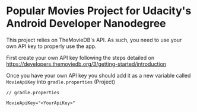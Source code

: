 # Popular Movies Project for Udacity's Android Developer Nanodegree

This project relies on TheMovieDB's API. As such, you need to use your own API key to properly use the app.

First create your own API key following the steps detailed on https://developers.themoviedb.org/3/getting-started/introduction

Once you have your own API key you should add it as a new variable  called `MovieApiKey` into `gradle.properties` (Project)

```
// gradle.properties

MovieApiKey="<YourApiKey>"
```

